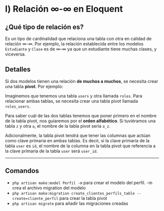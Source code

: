 # l) Relación ∞-∞ en Eloquent
## ¿Qué tipo de relación es?
Es un tipo de cardinalidad que relaciona una tabla con otra en calidad de relación ∞-∞. Por ejemplo, la relación establecida entre los modelos `Estudiante` y `Clase` es de ∞-∞ ya que un estudiante tiene muchas clases, y viceversa.

## Detalles
Si dos modelos tienen una relación **de muchos a muchos**, se necesita crear una tabla **pivot**. Por ejemplo:

Imaginemos que tenemos una tabla `users` y  otra llamada `roles`. Para relacionar ambas tablas, se necesita crear una tabla pivot llamada `roles_users`. 

Para saber cuál de las dos tablas tenemos que poner primero en el nombre de la tabla pivot, nos guiaremos por el **orden alfabético**. Si tuviéramos una tabla `z` y otra `a`, el nombre de la tabla pivot sería `a_z`.

Adicionalmente, la tabla pivot tendrá que tener las columnas que actúan como clave primaria en ambas tablas. Es decir, si la clave primaria de la tabla `user` es `id`, el nombre de la columna en la tabla pivot que referencia a la clave primaria de la tabla `user` será  `user_id`.

---

## Comandos
- `php artisan make:model Perfil -m` para crear el modelo del perfil. -m crea el archivo migration del modelo
- `php artisan make:migration create_clientes_perfils_table --create=cliente_perfil` para crear la tabla pivot
- `php artisan migrate` para añadir las migraciones creadas